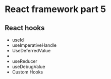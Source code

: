 # React framework part 5

## React hooks

- useId
- useImperativeHandle
- UseDeferredValue
- 
- useReducer
- useDebugValue
- Custom Hooks
